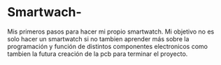 # Smartwach-
Mis primeros pasos para hacer mi propio smartwatch.
Mi objetivo no es solo hacer un smartwatch si no tambien aprender más 
sobre la programación y función de distintos componentes electronicos
como tambien la futura creación de la pcb para terminar el proyecto.
